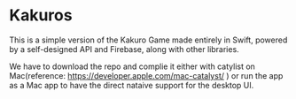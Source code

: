 # Kakuros
This is a simple version of the Kakuro Game made entirely in Swift, powered by a self-designed API and Firebase, along with other libraries.

We have to download the repo and complie it either with catylist on Mac(reference: https://developer.apple.com/mac-catalyst/ ) or run the app as a Mac app to have the direct nataive support for the desktop UI.
